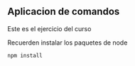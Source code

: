 ## Aplicacion de comandos

Este es el ejercicio del curso


Recuerden instalar los paquetes de node

```
npm install

```